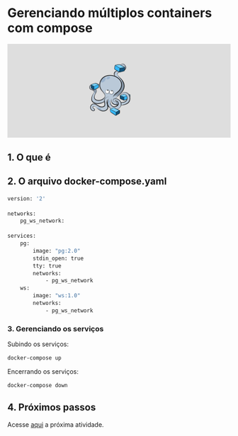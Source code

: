 # Gerenciando múltiplos containers com compose

![Compose](../imgs/compose.png "Compose")

## 1. O que é

## 2. O arquivo docker-compose.yaml

```bash
version: '2'

networks:
    pg_ws_network:

services:
    pg:
        image: "pg:2.0"
        stdin_open: true
        tty: true
        networks:
            - pg_ws_network
    ws:
        image: "ws:1.0"
        networks:
            - pg_ws_network
```


### 3. Gerenciando os serviços

Subindo os serviços:
```bash
docker-compose up
```

Encerrando os serviços:
```bash
docker-compose down
```


## 4. Próximos passos

Acesse [aqui](06-portainer.md) a próxima atividade.
